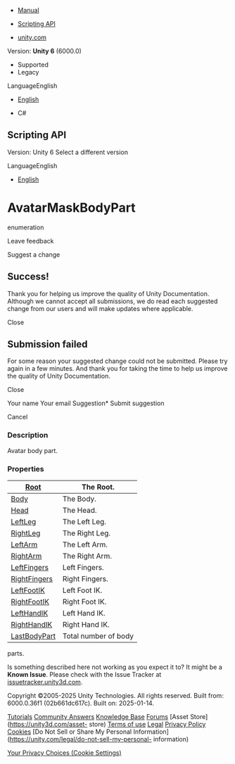 [ ]()

  * [Manual](../Manual/index.html)
  * [Scripting API](../ScriptReference/index.html)

  * [unity.com](https://unity.com/)

Version: **Unity 6** (6000.0)

  * Supported
  * Legacy

LanguageEnglish

  * [English]()

  * C#

[ ](https://docs.unity3d.com)

## Scripting API

Version: Unity 6 Select a different version

LanguageEnglish

  * [English]()

# AvatarMaskBodyPart

enumeration

Leave feedback

Suggest a change

## Success!

Thank you for helping us improve the quality of Unity Documentation. Although
we cannot accept all submissions, we do read each suggested change from our
users and will make updates where applicable.

Close

## Submission failed

For some reason your suggested change could not be submitted. Please <a>try
again</a> in a few minutes. And thank you for taking the time to help us
improve the quality of Unity Documentation.

Close

Your name Your email Suggestion* Submit suggestion

Cancel

[ ]()

### Description

Avatar body part.

### Properties

[Root](AvatarMaskBodyPart.Root.html)| The Root.  
---|---  
[Body](AvatarMaskBodyPart.Body.html)| The Body.  
[Head](AvatarMaskBodyPart.Head.html)| The Head.  
[LeftLeg](AvatarMaskBodyPart.LeftLeg.html)| The Left Leg.  
[RightLeg](AvatarMaskBodyPart.RightLeg.html)| The Right Leg.  
[LeftArm](AvatarMaskBodyPart.LeftArm.html)| The Left Arm.  
[RightArm](AvatarMaskBodyPart.RightArm.html)| The Right Arm.  
[LeftFingers](AvatarMaskBodyPart.LeftFingers.html)| Left Fingers.  
[RightFingers](AvatarMaskBodyPart.RightFingers.html)| Right Fingers.  
[LeftFootIK](AvatarMaskBodyPart.LeftFootIK.html)| Left Foot IK.  
[RightFootIK](AvatarMaskBodyPart.RightFootIK.html)| Right Foot IK.  
[LeftHandIK](AvatarMaskBodyPart.LeftHandIK.html)| Left Hand IK.  
[RightHandIK](AvatarMaskBodyPart.RightHandIK.html)| Right Hand IK.  
[LastBodyPart](AvatarMaskBodyPart.LastBodyPart.html)| Total number of body
parts.  
  
Is something described here not working as you expect it to? It might be a
**Known Issue**. Please check with the Issue Tracker at
[issuetracker.unity3d.com](https://issuetracker.unity3d.com).

Copyright ©2005-2025 Unity Technologies. All rights reserved. Built from:
6000.0.36f1 (02b661dc617c). Built on: 2025-01-14.

[Tutorials](https://unity3d.com/learn) [Community
Answers](https://answers.unity3d.com) [Knowledge
Base](https://support.unity3d.com/hc/en-us)
[Forums](https://forum.unity3d.com) [Asset Store](https://unity3d.com/asset-
store) [Terms of use](https://docs.unity3d.com/Manual/TermsOfUse.html)
[Legal](https://unity.com/legal) [Privacy
Policy](https://unity.com/legal/privacy-policy)
[Cookies](https://unity.com/legal/cookie-policy) [Do Not Sell or Share My
Personal Information](https://unity.com/legal/do-not-sell-my-personal-
information)

[Your Privacy Choices (Cookie Settings)](javascript:void\(0\);)

